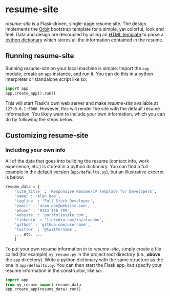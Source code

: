 # resume-site  
*resume-site* is a Flask-driven, single-page resume site.
The design implements the [Orbit](https://themes.3rdwavemedia.com/website-templates/orbit-free-resume-cv-template-for-developers/) bootstrap template for a simple, yet colorful, look and feel.
Data and design are decoupled by using an [HTML template](https://github.com/johnmarcampbell/resume-site/blob/master/app/templates/index.html) to parse a [python dictionary](https://github.com/johnmarcampbell/resume-site/blob/master/app/settings.py) which stores all the information contained in the resume.

## Running resume-site
Running *resume-site* on your local machine is simple. Import the `app` module, create an `app` instance, and run it. You can do this in a python interpreter or standalone script like so:  


```python  
import app
app.create_app().run()  
```  

This will start Flask's own web server and make *resume-site* available at `127.0.0.1:5000`.
However, this will render the site with the default resume information.
You likely want to include your own information, which you can do by following the steps below.

## Customizing resume-site

### Including your own info
All of the data that goes into building the resume (contact info, work experience, etc.) is stored in a python dictionary.
You can find a full example in the [default version](https://github.com/johnmarcampbell/resume-site/blob/master/app/settings.py) (`app/defaults.py`), but an illustrative excerpt is below:

```python
resume_data = {
    'site_title' : 'Responsive Resume/CV Template for Developers',
    'name' : 'Alan Doe',
    'tagline' : 'Full Stack Developer',
    'email' : 'alan.doe@website.com',
    'phone' : '0123 456 789',
    'website' : 'portfoliosite.com',
    'linkedin' : 'linkedin.com/in/alandoe',
    'github' : 'github.com/username',
    'twitter' : '@twittername',
    ... etc. ...
    }
```

To put your own resume information in to *resume-site*, simply create a file called (for example) `my_resume.py` in the project root directory (i.e., **above** the `app` directory).
Write a python dictionary with the same structure as the one in `app/defaults.py`.
You can then start the Flask app, but specify your resume information in the constructor, like so:

```python  
import app
from my_resume import resume_data
app.create_app(resume_data).run()  
```  

